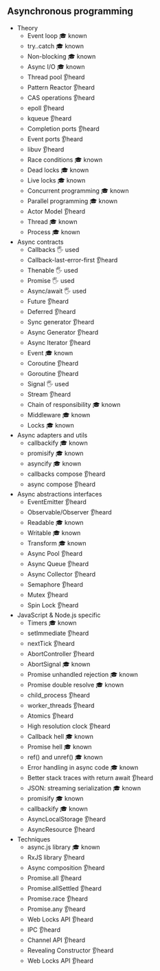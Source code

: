 ## Asynchronous programming

- Theory
  - Event loop 🎓 known
  - try..catch 🎓 known
  - Non-blocking 🎓 known
  - Async I/O 🎓 known
  - Thread pool 👂heard
  - Pattern Reactor 👂heard
  - CAS operations 👂heard
  - epoll 👂heard
  - kqueue 👂heard
  - Completion ports 👂heard
  - Event ports 👂heard
  - libuv 👂heard
  - Race conditions 🎓 known
  - Dead locks 🎓 known
  - Live locks 🎓 known
  - Concurrent programming 🎓 known
  - Parallel programming 🎓 known
  - Actor Model 👂heard
  - Thread 🎓 known
  - Process 🎓 known
- Async contracts
  - Callbacks 🖐️ used
  - Callback-last-error-first 👂heard
  - Thenable 🖐️ used
  - Promise 🖐️ used
  - Async/await 🖐️ used
  - Future 👂heard
  - Deferred 👂heard
  - Sync generator 👂heard
  - Async Generator 👂heard
  - Async Iterator 👂heard
  - Event 🎓 known
  - Coroutine 👂heard
  - Goroutine 👂heard
  - Signal 🖐️ used
  - Stream 👂heard
  - Chain of responsibility 🎓 known
  - Middleware 🎓 known
  - Locks 🎓 known
- Async adapters and utils
  - callbackify 🎓 known
  - promisify 🎓 known
  - asyncify 🎓 known
  - callbacks compose 👂heard
  - async compose 👂heard
- Async abstractions interfaces
  - EventEmitter 👂heard
  - Observable/Observer 👂heard
  - Readable 🎓 known
  - Writable 🎓 known
  - Transform 🎓 known
  - Async Pool 👂heard
  - Async Queue 👂heard
  - Async Collector 👂heard
  - Semaphore 👂heard
  - Mutex 👂heard
  - Spin Lock 👂heard
- JavaScript & Node.js specific
  - Timers 🎓 known
  - setImmediate 👂heard
  - nextTick 👂heard
  - AbortController 👂heard
  - AbortSignal 🎓 known
  - Promise unhandled rejection 🎓 known
  - Promise double resolve 🎓 known
  - child_process 👂heard
  - worker_threads 👂heard
  - Atomics 👂heard
  - High resolution clock 👂heard
  - Callback hell 🎓 known
  - Promise hell 🎓 known
  - ref() and unref() 🎓 known
  - Error handling in async code 🎓 known
  - Better stack traces with return await 👂heard
  - JSON: streaming serialization 🎓 known
  - promisify 🎓 known
  - callbackify 🎓 known
  - AsyncLocalStorage 👂heard
  - AsyncResource 👂heard
- Techniques
  - async.js library 🎓 known
  - RxJS library 👂heard
  - Async composition 👂heard
  - Promise.all 👂heard
  - Promise.allSettled 👂heard
  - Promise.race 👂heard
  - Promise.any 👂heard
  - Web Locks API 👂heard
  - IPC 👂heard
  - Channel API 👂heard
  - Revealing Constructor 👂heard
  - Web Locks API 👂heard
